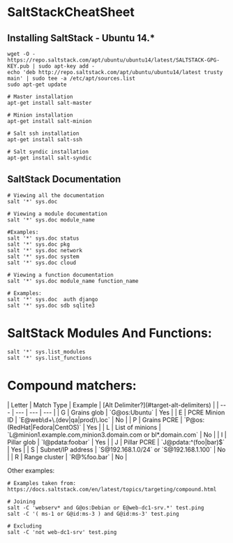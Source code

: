 # SaltStackCheatSheet

## Installing SaltStack - Ubuntu 14.*

```
wget -O - https://repo.saltstack.com/apt/ubuntu/ubuntu14/latest/SALTSTACK-GPG-KEY.pub | sudo apt-key add -
echo 'deb http://repo.saltstack.com/apt/ubuntu/ubuntu14/latest trusty main' | sudo tee -a /etc/apt/sources.list
sudo apt-get update

# Master installation
apt-get install salt-master

# Minion installation
apt-get install salt-minion

# Salt ssh installation
apt-get install salt-ssh

# Salt syndic installation
apt-get install salt-syndic
```

## SaltStack Documentation

```
# Viewing all the documentation
salt '*' sys.doc

# Viewing a module documentation
salt '*' sys.doc module_name

#Examples:
salt '*' sys.doc status
salt '*' sys.doc pkg     
salt '*' sys.doc network 
salt '*' sys.doc system
salt '*' sys.doc cloud

# Viewing a function documentation
salt '*' sys.doc module_name function_name

# Examples:
salt '*' sys.doc  auth django
salt '*' sys.doc sdb sqlite3
```

# SaltStack Modules And Functions:

```
salt '*' sys.list_modules
salt '*' sys.list_functions
```

# Compound matchers:

<colgroup><col width="5%"> <col width="15%"> <col width="47%"> <col width="34%"></colgroup> 
| Letter | Match Type | Example | [<span>Alt Delimiter?</span>](#target-alt-delimiters) |
| --- | --- | --- | --- |
| G | Grains glob | `<span class="pre">G@os:Ubuntu</span>` | Yes |
| E | PCRE Minion ID | `<span class="pre">E@web\d+\.(dev|qa|prod)\.loc</span>` | No |
| P | Grains PCRE | `<span class="pre">P@os:(RedHat|Fedora|CentOS)</span>` | Yes |
| L | List of minions | `<span class="pre">L@minion1.example.com,minion3.domain.com</span> <span class="pre">or</span> <span class="pre">bl*.domain.com</span>` | No |
| I | Pillar glob | `<span class="pre">I@pdata:foobar</span>` | Yes |
| J | Pillar PCRE | `<span class="pre">J@pdata:^(foo|bar)$</span>` | Yes |
| S | Subnet/IP address | `<span class="pre">S@192.168.1.0/24</span>` or `<span class="pre">S@192.168.1.100</span>` | No |
| R | Range cluster | `<span class="pre">R@%foo.bar</span>` | No |

Other examples: 

```
# Examples taken from: https://docs.saltstack.com/en/latest/topics/targeting/compound.html

# Joining
salt -C 'webserv* and G@os:Debian or E@web-dc1-srv.*' test.ping
salt -C '( ms-1 or G@id:ms-3 ) and G@id:ms-3' test.ping

# Excluding
salt -C 'not web-dc1-srv' test.ping
```

